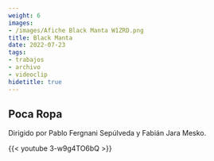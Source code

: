 ```yaml
---
weight: 6
images:
- /images/Afiche Black Manta W1ZRD.png
title: Black Manta
date: 2022-07-23
tags:
- trabajos
- archivo
- videoclip
hidetitle: true
---
```


## Poca Ropa

Dirigido por Pablo Fergnani Sepúlveda y Fabián Jara Mesko.

{{< youtube 3-w9g4TO6bQ >}}